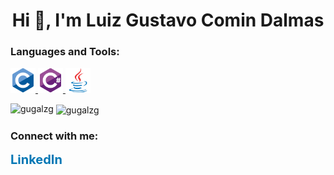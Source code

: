 <h1 align="center">Hi 👋, I'm Luiz Gustavo Comin Dalmas</h1>

<p align="left">
</p>

<h3 align="left">Languages and Tools:</h3>
<p align="left"> 
  <a href="https://www.cprogramming.com/" target="_blank" rel="noreferrer"> 
    <img src="https://raw.githubusercontent.com/devicons/devicon/master/icons/c/c-original.svg" alt="c" width="40" height="40"/> 
  </a> 
  <a href="https://www.w3schools.com/cs/" target="_blank" rel="noreferrer"> 
    <img src="https://raw.githubusercontent.com/devicons/devicon/master/icons/csharp/csharp-original.svg" alt="csharp" width="40" height="40"/> 
  </a> 
  <a href="https://www.java.com" target="_blank" rel="noreferrer"> 
    <img src="https://raw.githubusercontent.com/devicons/devicon/master/icons/java/java-original.svg" alt="java" width="40" height="40"/> 
  </a> 
</p>

<p><img align="left" src="https://github-readme-stats.vercel.app/api/top-langs?username=gugalzg&show_icons=true&locale=en&layout=compact" alt="gugalzg" /></p>

<p>&nbsp;<img align="center" src="https://github-readme-stats.vercel.app/api?username=gugalzg&show_icons=true&locale=en" alt="gugalzg" /></p>

<h3 align="left">Connect with me:</h3>
<p align="left">
  <a href="https://www.linkedin.com/in/luiz-gustavo-comin-dalmas-842600320/" target="_blank" rel="noreferrer" style="text-decoration: none; color: #0077B5; font-weight: bold; font-size: 20px;"> 
    LinkedIn
  </a>
</p>

